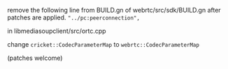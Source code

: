 remove the following line from BUILD.gn of webrtc/src/sdk/BUILD.gn after patches are applied.
`"../pc:peerconnection",`

in libmediasoupclient/src/ortc.cpp

change `cricket::CodecParameterMap` to `webrtc::CodecParameterMap`

(patches welcome)
 